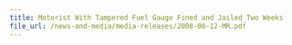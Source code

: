 ```yaml
---
title: Motorist With Tampered Fuel Gauge Fined and Jailed Two Weeks
file_url: /news-and-media/media-releases/2008-08-12-MR.pdf
---
```

